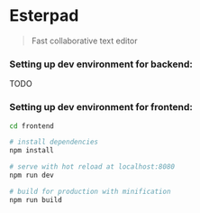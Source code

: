 # Esterpad

> Fast collaborative text editor

### Setting up dev environment for backend:

TODO

### Setting up dev environment for frontend:

```bash
cd frontend

# install dependencies
npm install

# serve with hot reload at localhost:8080
npm run dev

# build for production with minification
npm run build
```
